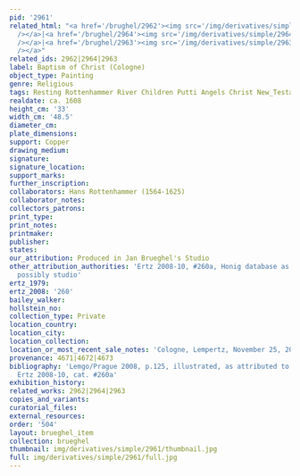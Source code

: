 ```yaml
---
pid: '2961'
related_html: "<a href='/brughel/2962'><img src='/img/derivatives/simple/2962/thumbnail.jpg'
  /></a>|<a href='/brughel/2964'><img src='/img/derivatives/simple/2964/thumbnail.jpg'
  /></a>|<a href='/brughel/2963'><img src='/img/derivatives/simple/2963/thumbnail.jpg'
  /></a>"
related_ids: 2962|2964|2963
label: Baptism of Christ (Cologne)
object_type: Painting
genre: Religious
tags: Resting Rottenhammer River Children Putti Angels Christ New_Testament
realdate: ca. 1608
height_cm: '33'
width_cm: '48.5'
diameter_cm: 
plate_dimensions: 
support: Copper
drawing_medium: 
signature: 
signature_location: 
support_marks: 
further_inscription: 
collaborators: Hans Rottenhammer (1564-1625)
collaborator_notes: 
collectors_patrons: 
print_type: 
print_notes: 
printmaker: 
publisher: 
states: 
our_attribution: Produced in Jan Brueghel's Studio
other_attribution_authorities: 'Ertz 2008-10, #260a, Honig database as uncertain,
  possibly studio'
ertz_1979: 
ertz_2008: '260'
bailey_walker: 
hollstein_no: 
collection_type: Private
location_country: 
location_city: 
location_collection: 
location_or_most_recent_sale_notes: 'Cologne, Lempertz, November 25, 2000, inv. #1120'
provenance: 4671|4672|4673
bibliography: 'Lemgo/Prague 2008, p.125, illustrated, as attributed to Jan after Rottenhammer;
  Ertz 2008-10, cat. #260a'
exhibition_history: 
related_works: 2962|2964|2963
copies_and_variants: 
curatorial_files: 
external_resources: 
order: '504'
layout: brueghel_item
collection: brueghel
thumbnail: img/derivatives/simple/2961/thumbnail.jpg
full: img/derivatives/simple/2961/full.jpg
---
```

